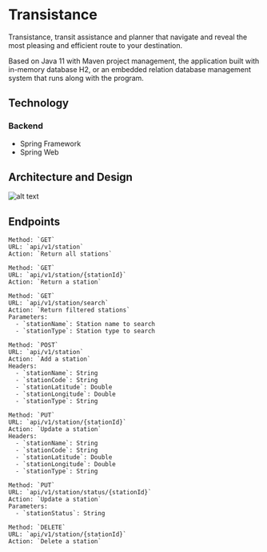# Transistance
Transistance, transit assistance and planner that navigate and reveal the most pleasing and efficient route to your destination.

Based on Java 11 with Maven project management, the application built with in-memory database H2, or an embedded relation database management system that runs along with the program. 

## Technology
### Backend
- Spring Framework
- Spring Web


## Architecture and Design
![alt text](https://i.imgur.com/d3zsWwR.jpg)

## Endpoints
```
Method: `GET`
URL: `api/v1/station`
Action: `Return all stations`
```

```
Method: `GET`
URL: `api/v1/station/{stationId}`
Action: `Return a station`
```

```
Method: `GET`
URL: `api/v1/station/search`
Action: `Return filtered stations`
Parameters:
  - `stationName`: Station name to search
  - `stationType`: Station type to search
```

```
Method: `POST`
URL: `api/v1/station`
Action: `Add a station`
Headers:
  - `stationName`: String
  - `stationCode`: String
  - `stationLatitude`: Double
  - `stationLongitude`: Double
  - `stationType`: String
```

```
Method: `PUT`
URL: `api/v1/station/{stationId}`
Action: `Update a station`
Headers:
  - `stationName`: String
  - `stationCode`: String
  - `stationLatitude`: Double
  - `stationLongitude`: Double
  - `stationType`: String
```

```
Method: `PUT`
URL: `api/v1/station/status/{stationId}`
Action: `Update a station`
Parameters:
  - `stationStatus`: String
```

```
Method: `DELETE`
URL: `api/v1/station/{stationId}`
Action: `Delete a station`
```
